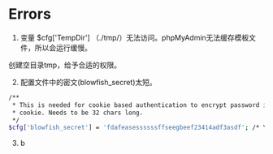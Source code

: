 # Errors

1.  变量 $cfg['TempDir'] （./tmp/）无法访问。phpMyAdmin无法缓存模板文件，所以会运行缓慢。 

   创建空目录tmp，给予合适的权限。

2.  配置文件中的密文(blowfish_secret)太短。 

   ```bash
   /**
    * This is needed for cookie based authentication to encrypt password in
    * cookie. Needs to be 32 chars long.
    */
   $cfg['blowfish_secret'] = 'fdafeasessssssffseegbeef23414adf3asdf'; /* YOU MUST FILL IN THIS FOR COOKIE AUTH! */
   ```

3. b

